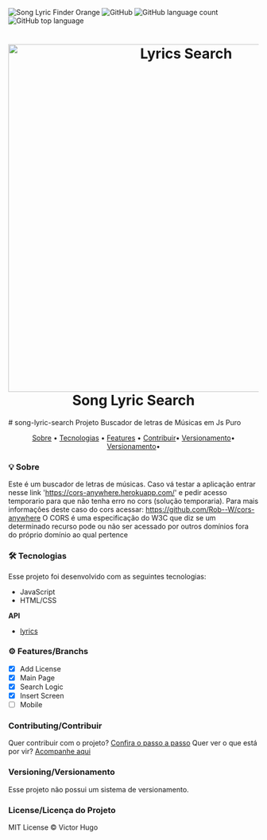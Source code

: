 ![Song Lyric Finder Orange](https://img.shields.io/badge/VictorHugoDC1999-Song--Lyric--Finder-orange)
![GitHub](https://img.shields.io/badge/license-MIT-red)
![GitHub language count](https://img.shields.io/github/languages/count/VictorHugoDC1999/song-lyric-finder)
![GitHub top language](https://img.shields.io/github/languages/top/VictorHugoDC1999/song-lyric-finder)
<h1 align="center">
  <img alt="Lyrics Search" title="Lyrics Searach" src="./assets/apresentation.gif" width="700px"/><br>
  Song Lyric Search
</h1>
# song-lyric-search
Projeto Buscador de letras de Músicas em Js Puro

<p align="center">
 <a href="#-Sobre">Sobre</a> •
 <a href="#-Tecnologias">Tecnologias</a> •
 <a href="#-Features">Features</a> •
 <a href="#-Contributing/Contribuir">Contribuir</a>•
 <a href="#-Versioning/Versionamento">Versionamento</a>•
 <a href="#-License/Licença do Projeto">Versionamento</a>•
</p>

### 💡 Sobre

Este é um buscador de letras de músicas.
Caso vá testar a aplicação entrar nesse link 'https://cors-anywhere.herokuapp.com/' e pedir acesso temporario para que não tenha erro no cors (solução temporaria).
Para mais informações deste caso do cors acessar:
https://github.com/Rob--W/cors-anywhere
O CORS é uma especificação do W3C que diz se um determinado recurso pode ou não ser acessado por outros domínios fora do próprio domínio ao qual pertence

### 🛠 Tecnologias

Esse projeto foi desenvolvido com as seguintes tecnologias:

- JavaScript
- HTML/CSS

**API**

- [lyrics](https://lyricsovh.docs.apiary.io/#)

### ⚙ Features/Branchs

- [x] Add License
- [x] Main Page
- [x] Search Logic
- [x] Insert Screen
- [ ] Mobile

### Contributing/Contribuir
Quer contribuir com o projeto? [Confira o passo a passo](./CONTRIBUTING.md)
Quer ver o que está por vir? [Acompanhe aqui](https://github.com/VictorHugoDC1999/song-lyric-finder/projects)

### Versioning/Versionamento
Esse projeto não possui um sistema de versionamento.

### License/Licença do Projeto
MIT License © Victor Hugo
